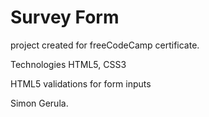 # Survey Form 
project created for freeCodeCamp certificate.

Technologies
HTML5, CSS3

HTML5 validations for form inputs

Simon Gerula.